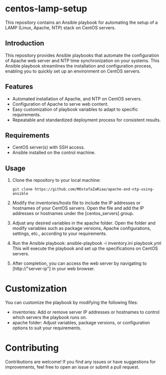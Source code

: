 # centos-lamp-setup

This repository contains an Ansible playbook for automating the setup of a LAMP (Linux, Apache, NTP) stack on CentOS servers.

## Introduction

This repository provides Ansible playbooks that automate the configuration of Apache web server and NTP time synchronization on your systems. This Ansible playbook streamlines the installation and configuration process, enabling you to quickly set up an environment on CentOS servers.

## Features

- Automated installation of Apache, and NTP on CentOS servers.
- Configuration of Apache to serve web content.
- Easy customization of playbook variables to adapt to specific requirements.
- Repeatable and standardized deployment process for consistent results.

## Requirements

- CentOS server(s) with SSH access.
- Ansible installed on the control machine.

## Usage

1. Clone the repository to your local machine:

   ```shell
   git clone https://github.com/MOstafaZaRiaa/apache-and-ntp-using-ansible
2. Modify the inventories/hosts file to include the IP addresses or hostnames of your CentOS servers. Open the file and add the IP addresses or hostnames under the [centos_servers] group.
3. Adjust any desired variables in the apache folder. Open the folder and modify variables such as package versions, Apache configurations, settings, etc., according to your requirements.
4. Run the Ansible playbook:
   ansible-playbook -i inventory.ini playbook.yml
   This will execute the playbook and set up the specifications on CentOS servers.
5. After completion, you can access the web server by navigating to [http://"server-ip"] in your web browser.
# Customization
You can customize the playbook by modifying the following files:

- inventories: Add or remove server IP addresses or hostnames to control which servers the playbook runs on.
- apache folder: Adjust variables, package versions, or configuration options to suit your requirements.
# Contributing
Contributions are welcome! If you find any issues or have suggestions for improvements, feel free to open an issue or submit a pull request.   
 
